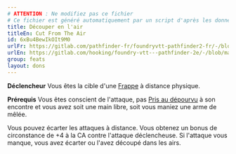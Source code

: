 ```yaml
---
# ATTENTION : Ne modifiez pas ce fichier
# Ce fichier est généré automatiquement par un script d'après les données du module Foundry VTT officiel et de sa traduction
title: Découper en l'air
titleEn: Cut From The Air
id: 6xBu4BewIkOIt9M0
urlFr: https://gitlab.com/pathfinder-fr/foundryvtt-pathfinder2-fr/-/blob/master/data/feats/6xBu4BewIkOIt9M0.htm
urlEn: https://gitlab.com/hooking/foundry-vtt---pathfinder-2e/-/blob/master/packs/data/feats.db/cut-from-the-air.json
group: feats
layout: dons
---
```

**Déclencheur** Vous êtes la cible d'une [Frappe](../actions/frapper.md) à distance physique.

**Prérequis** Vous êtes conscient de l'attaque, pas [Pris au dépourvu](../conditions/pris-au-dépourvu.md) à son encontre et vous avez soit une main libre, soit vous maniez une arme de mêlée.

Vous pouvez écarter les attaques à distance. Vous obtenez un bonus de circonstance de +4 à la CA contre l'attaque déclencheuse. Si l'attaque vous manque, vous avez écarter ou l'avez découpé dans les airs.


